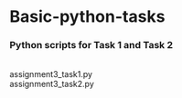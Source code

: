 # Basic-python-tasks
<h3>Python scripts for Task 1 and Task 2</h3>
<br> 
assignment3_task1.py
<br> 
assignment3_task2.py
